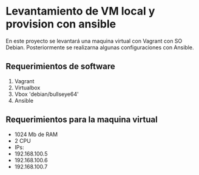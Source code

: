 # Levantamiento de VM local y provision con ansible

En este proyecto se levantará una maquina virtual con Vagrant con SO Debian. Posteriormente se realizarna algunas configuraciones con Ansible.

## Requerimientos de software

1. Vagrant
2. Virtualbox
3. Vbox 'debian/bullseye64'
4. Ansible

## Requerimientos para la maquina virtual

- 1024 Mb de RAM
- 2 CPU
- IPs:
 - 192.168.100.5
 - 192.168.100.6
 - 192.168.100.7


